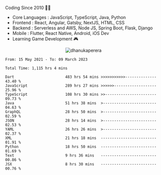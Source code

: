 

<!--
**dhanukaperera/dhanukaperera** is a ✨ _special_ ✨ repository because its `README.md` (this file) appears on your GitHub profile.

### Hi there 👋

Here are some ideas to get you started:

- 🔭 I’m currently working on ...
- 🌱 I’m currently learning ...
- 👯 I’m looking to collaborate on ...
- 🤔 I’m looking for help with ...
- 💬 Ask me about ...
- 📫 How to reach me: ...
- 😄 Pronouns: ...
- ⚡ Fun fact: ...




<p align="center">
<img alig src="https://github-profile-trophy.vercel.app/?username=dhanukaperera&margin-w=8&column=4&theme=darkhub&no-frame=true" alt="github trophies" />
</p>

<p align="center"><img src="https://github-readme-stats.vercel.app/api/top-langs/?username=dhanukaperera&layout=compact&hide=makefile&theme=prussian" alt="Most used languages" /></p>

<p align="center"><img src="https://github-readme-stats.vercel.app/api?username=dhanukaperera&show_icons=true&count_private=true&hide=issues,contribs&theme=prussian" alt="GitHub stats" /></p>

-->



Coding Since 2010 👨‍💻

* Core Languages : JavaScript, TypeScript, Java, Python
* Frontend : React, Angular, Gatsby, NextJS, HTML, CSS
* Backend : Serverless and AWS, Node JS, Spring Boot, Flask, Django 
* Mobile : Flutter, React Native, Android, iOS Dev
* Learning Game Development 🎮 


<p align="center"><img src="https://github-readme-streak-stats.herokuapp.com/?user=dhanukaperera&theme=prussian" alt="dhanukaperera" /></p>

<!--
<p align="center" ><a href="https://github.com/dhanukaperera/github-readme-stats"><img align="center" src="https://github-readme-stats.vercel.app/api/top-langs/?username=dhanukaperera&layout=compact&theme=prussian&hide_border=false&langs_count=10" /></a>
</p>
-->

<!--START_SECTION:waka-->

```text
From: 15 May 2021 - To: 09 March 2023

Total Time: 1,115 hrs 4 mins

Dart                       483 hrs 54 mins >>>>>>>>>>>--------------   43.40 %
JavaScript                 289 hrs 27 mins >>>>>>-------------------   25.96 %
TypeScript                 108 hrs 30 mins >>-----------------------   09.73 %
Java                       51 hrs 38 mins  >------------------------   04.63 %
GraphQL                    28 hrs 50 mins  >------------------------   02.59 %
JSON                       28 hrs 14 mins  >------------------------   02.53 %
YAML                       26 hrs 26 mins  >------------------------   02.37 %
XML                        21 hrs 18 mins  -------------------------   01.91 %
Python                     18 hrs 50 mins  -------------------------   01.69 %
Text                       9 hrs 36 mins   -------------------------   00.86 %
JSX                        8 hrs 30 mins   -------------------------   00.76 %
```

<!--END_SECTION:waka-->
